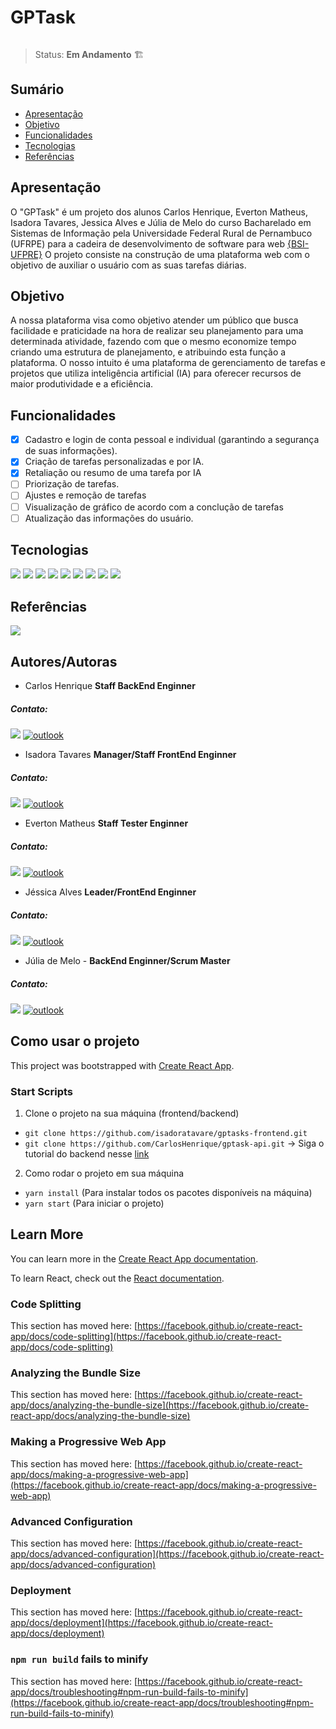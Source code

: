 # GPTask

<p align="center">
  <img src="" />
</p>

> Status: **Em Andamento** 🏗️  

## Sumário 

- [Apresentação](#apresentação)
- [Objetivo](#objetivo)     
- [Funcionalidades](#funcionalidades)      
- [Tecnologias](#tecnologias)
- [Referências](#referências)  
      
## **Apresentação**

O "GPTask" é um projeto dos alunos Carlos Henrique, Everton Matheus, Isadora Tavares, Jessica Alves e Júlia de Melo do curso Bacharelado em Sistemas de Informação pela Universidade Federal Rural de Pernambuco (UFRPE) para a cadeira de desenvolvimento de software para web [{BSI-UFPRE}](https://sites.google.com/view/bsi-ufrpe/home) O projeto consiste na construção de uma plataforma web com o objetivo de auxiliar o usuário com as suas tarefas diárias.

## **Objetivo**
     
A nossa plataforma visa como objetivo atender um público que busca facilidade e praticidade na hora de realizar seu planejamento para uma determinada atividade, fazendo com que o mesmo
economize tempo criando uma estrutura de planejamento, e atribuindo esta função a plataforma. O nosso intuito é uma plataforma de gerenciamento de tarefas e projetos que utiliza inteligência artificial (IA) para oferecer recursos de maior produtividade e a eficiência.

## **Funcionalidades**

- [x] Cadastro e login de conta pessoal e individual (garantindo a segurança de suas informações).
- [x] Criação de tarefas personalizadas e por IA.
- [x] Retaliação ou resumo de uma tarefa por IA
- [ ] Priorização de tarefas.
- [ ] Ajustes e remoção de tarefas
- [ ] Visualização de gráfico de acordo com a conclução de tarefas
- [ ] Atualização das informações do usuário.

## **Tecnologias**

<img src="https://img.shields.io/badge/chatGPT-74aa9c?style=for-the-badge&logo=openai&logoColor=white"/> <img src="https://img.shields.io/badge/JavaScript-323330?style=for-the-badge&logo=javascript&logoColor=F7DF1E"/> 
<img src="https://img.shields.io/badge/typescript-%23007ACC.svg?style=for-the-badge&logo=typescript&logoColor=white"/>
<img src="https://img.shields.io/badge/react-%2320232a.svg?style=for-the-badge&logo=react&logoColor=%2361DAFB"/>
<img src="https://img.shields.io/badge/nestjs-%23E0234E.svg?style=for-the-badge&logo=nestjs&logoColor=white"/>
<img src="https://img.shields.io/badge/MongoDB-4EA94B?style=for-the-badge&logo=mongodb&logoColor=white"/>
<img src="https://img.shields.io/badge/figma-%23F24E1E.svg?style=for-the-badge&logo=figma&logoColor=white"/>
<img src="https://img.shields.io/badge/tailwindcss-%2338B2AC.svg?style=for-the-badge&logo=tailwind-css&logoColor=white"/>
<img src="https://img.shields.io/badge/-GraphQL-E10098?style=for-the-badge&logo=graphql&logoColor=white"/>

## **Referências**

[<img src="https://img.shields.io/badge/Trello-%23026AA7.svg?style=for-the-badge&logo=Trello&logoColor=white" />](https://trello.com/b/LKLJdIIw/gptask)

## **Autores/Autoras**

- Carlos Henrique **Staff BackEnd Enginner**

##### Contato:
[<img src="https://img.shields.io/badge/linkedin-%230077B5.svg?&style=for-the-badge&logo=linkedin&logoColor=white" />](https://www.linkedin.com/in/carlossouzap/) 
[![outlook](https://img.shields.io/badge/outlook-0078D4?style=for-the-badge&logo=microsoft-outlook&logoColor=white)](mailto:juliarexsteam@hotmail.com)

- Isadora Tavares **Manager/Staff FrontEnd Enginner**

##### Contato:
[<img src="https://img.shields.io/badge/linkedin-%230077B5.svg?&style=for-the-badge&logo=linkedin&logoColor=white" />](https://www.linkedin.com/in/isadoratavare2/) 
[![outlook](https://img.shields.io/badge/outlook-0078D4?style=for-the-badge&logo=microsoft-outlook&logoColor=white)](mailto:juliarexsteam@hotmail.com)

- Everton Matheus **Staff Tester Enginner**

##### Contato:
[<img src="https://img.shields.io/badge/linkedin-%230077B5.svg?&style=for-the-badge&logo=linkedin&logoColor=white" />](https://www.linkedin.com/in/everton-matheus7/) 
[![outlook](https://img.shields.io/badge/outlook-0078D4?style=for-the-badge&logo=microsoft-outlook&logoColor=white)](mailto:juliarexsteam@hotmail.com)

- Jéssica Alves **Leader/FrontEnd Enginner**

##### Contato:
[<img src="https://img.shields.io/badge/linkedin-%230077B5.svg?&style=for-the-badge&logo=linkedin&logoColor=white" />](https://www.linkedin.com/in/jessica-alvess/) 
[![outlook](https://img.shields.io/badge/outlook-0078D4?style=for-the-badge&logo=microsoft-outlook&logoColor=white)](mailto:juliarexsteam@hotmail.com)

- Júlia de Melo - **BackEnd Enginner/Scrum Master**

##### Contato:
[<img src="https://img.shields.io/badge/linkedin-%230077B5.svg?&style=for-the-badge&logo=linkedin&logoColor=white" />](https://www.linkedin.com/in/júlia-de-melo-albuquerque/) 
[![outlook](https://img.shields.io/badge/outlook-0078D4?style=for-the-badge&logo=microsoft-outlook&logoColor=white)](mailto:juliarexsteam@hotmail.com)

      
## **Como usar o projeto**

This project was bootstrapped with [Create React App](https://github.com/facebook/create-react-app).

### Start Scripts

1. Clone o projeto na sua máquina (frontend/backend)
  - `git clone https://github.com/isadoratavare/gptasks-frontend.git`
  - `git clone https://github.com/CarlosHenrique/gptask-api.git` -> Siga o tutorial do backend nesse [link](https://github.com/CarlosHenrique/gptask-api)
    
2. Como rodar o projeto em sua máquina
  - `yarn install` (Para instalar todos os pacotes disponíveis na máquina)
  - `yarn start` (Para iniciar o projeto)

## Learn More

You can learn more in the [Create React App documentation](https://facebook.github.io/create-react-app/docs/getting-started).

To learn React, check out the [React documentation](https://reactjs.org/).

### Code Splitting

This section has moved here: [https://facebook.github.io/create-react-app/docs/code-splitting](https://facebook.github.io/create-react-app/docs/code-splitting)

### Analyzing the Bundle Size

This section has moved here: [https://facebook.github.io/create-react-app/docs/analyzing-the-bundle-size](https://facebook.github.io/create-react-app/docs/analyzing-the-bundle-size)

### Making a Progressive Web App

This section has moved here: [https://facebook.github.io/create-react-app/docs/making-a-progressive-web-app](https://facebook.github.io/create-react-app/docs/making-a-progressive-web-app)

### Advanced Configuration

This section has moved here: [https://facebook.github.io/create-react-app/docs/advanced-configuration](https://facebook.github.io/create-react-app/docs/advanced-configuration)

### Deployment

This section has moved here: [https://facebook.github.io/create-react-app/docs/deployment](https://facebook.github.io/create-react-app/docs/deployment)

### `npm run build` fails to minify

This section has moved here: [https://facebook.github.io/create-react-app/docs/troubleshooting#npm-run-build-fails-to-minify](https://facebook.github.io/create-react-app/docs/troubleshooting#npm-run-build-fails-to-minify)

